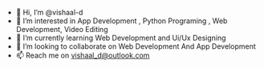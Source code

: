 - 👋 Hi, I’m @vishaal-d
- 👀 I’m interested in App Development , Python Programing , Web Development, Video Editing 
- 🌱 I’m currently learning Web Development and Ui/Ux Designing
- 💞️ I’m looking to collaborate on Web Development And App Development
- 📫 Reach me on vishaal_d@outlook.com

<!---
vishaal-d/vishaal-d is a ✨ special ✨ repository because its `README.md` (this file) appears on your GitHub profile.
You can click the Preview link to take a look at your changes.
--->
